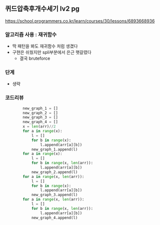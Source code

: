 
## 퀴드압축후개수세기 lv2 pg
https://school.programmers.co.kr/learn/courses/30/lessons/6893668936

### 알고리즘 사용 : 재귀함수
- 딱 패턴을 봐도 재귀함수 처럼 생겼다
- 구현은 쉬웠지만 spli부분에서 은근 햇갈렸다
    - 결국 bruteforce

### 단계
- 생략

### 코드리뷰
```py
        new_graph_1 = []
        new_graph_2 = []
        new_graph_3 = []
        new_graph_4 = []
        x = len(arr)//2
        for a in range(x): 
            l = []
            for b in range(x):
                l.append(arr[a][b])    
            new_graph_1.append(l)
        for a in range(x): 
            l = []
            for b in range(x, len(arr)):
                l.append(arr[a][b])    
            new_graph_2.append(l)
        for a in range(x, len(arr)):
            l = []
            for b in range(x):
                l.append(arr[a][b])    
            new_graph_3.append(l)
        for a in range(x, len(arr)):
            l = []
            for b in range(x, len(arr)):
                l.append(arr[a][b])    
            new_graph_4.append(l)
               
```

